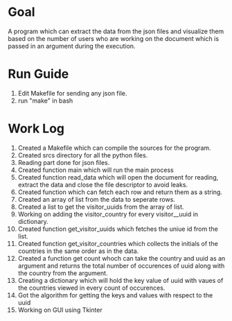 # Goal

A program which can extract the data from the json files and visualize them based on the number of users who are working on the document which is passed in an argument during the execution.

# Run Guide

1. Edit Makefile for sending any json file.
2. run "make" in bash

# Work Log

1. Created a Makefile which can compile the sources for the program.
2. Created srcs directory for all the python files.
3. Reading part done for json files.
4. Created function main which will run the main process
5. Created function read_data which will open the document for reading, extract the data and close the file descriptor to avoid leaks.
6. Created function which can fetch each row and return them as a string.
7. Created an array of list from the data to seperate rows.
8. Created a list to get the visitor_uuids from the array of list.
9. Working on adding the visitor_country for every visitor__uuid in dictionary.
10. Created function get_visitor_uuids which fetches the uniue id from the list.
11. Created function get_visitor_countries which collects the initials of the countries in the same order as in the data.
12. Created a function get count whoch can take the country and uuid as an argument and returns the total number of occurences of uuid along with the country from the argument.
13. Creating a dictionary which will hold the key value of uuid with vaues of the countries viewed in every count of occurences.
14. Got the algorithm for getting the keys and values with respect to the uuid
15. Working on GUI using Tkinter